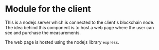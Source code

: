 # Module for the client
This is a nodejs server which is connected to the client's blockchain node. The idea behind this component is to host 
a web page where the user can see and purchase the measurements.

The web page is hosted using the nodejs library ```express```.
